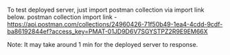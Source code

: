 To test deployed server, just import postman collection via import link below.
postman collection import link - https://api.postman.com/collections/24960426-71f50b49-1ea4-4cdd-9cdf-ba86192844ef?access_key=PMAT-01JD9D6V7SGYSTPZ2R9E9EM66X

Note: It may take around 1 min for the deployed server to response.


